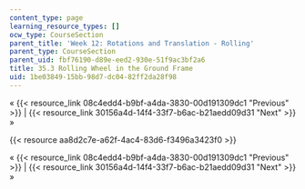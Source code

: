 ```yaml
---
content_type: page
learning_resource_types: []
ocw_type: CourseSection
parent_title: 'Week 12: Rotations and Translation - Rolling'
parent_type: CourseSection
parent_uid: fbf76190-d89e-eed2-930e-51f9ac3bf2a6
title: 35.3 Rolling Wheel in the Ground Frame
uid: 1be03849-15bb-98d7-dc04-82ff2da28f98
---
```


« {{< resource_link 08c4edd4-b9bf-a4da-3830-00d191309dc1 "Previous" >}} | {{< resource_link 30156a4d-14f4-33f7-b6ac-b21aedd09d31 "Next" >}} »

{{< resource aa8d2c7e-a62f-4ac4-83d6-f3496a3423f0 >}}

« {{< resource_link 08c4edd4-b9bf-a4da-3830-00d191309dc1 "Previous" >}} | {{< resource_link 30156a4d-14f4-33f7-b6ac-b21aedd09d31 "Next" >}} »
